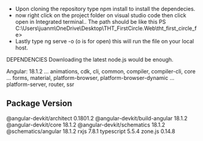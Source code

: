 * Upon cloning the repository type npm install to install the dependecies.
* now right click on the project folder on visual studio code then click open in Integrated terminal..
The path should be like this PS C:\Users\juanm\OneDrive\Desktop\THT_FirstCircle.Web\tht_first_circle_fe> 
* Lastly type ng serve -o (o is for open) this will run the file on your local host.

DEPENDENCIES
Downloading the latest node.js would be enough.

 Angular: 18.1.2
... animations, cdk, cli, common, compiler, compiler-cli, core
... forms, material, platform-browser, platform-browser-dynamic
... platform-server, router, ssr

Package                         Version
---------------------------------------------------------
@angular-devkit/architect       0.1801.2
@angular-devkit/build-angular   18.1.2
@angular-devkit/core            18.1.2
@angular-devkit/schematics      18.1.2
@schematics/angular             18.1.2
rxjs                            7.8.1
typescript                      5.5.4
zone.js                         0.14.8
